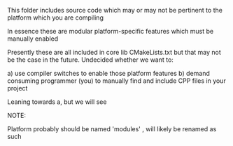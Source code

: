 This folder includes source code which may or may not be pertinent 
to the platform which you are compiling

In essence these are modular platform-specific features which must be 
manually enabled

Presently these are all included in core lib CMakeLists.txt but that
may not be the case in the future.  Undecided whether we want to:

a) use compiler switches to enable those platform features
b) demand consuming programmer (you) to manually find and include CPP files in your project

Leaning towards a, but we will see

NOTE:

Platform probably should be named 'modules' , will likely be renamed as such
